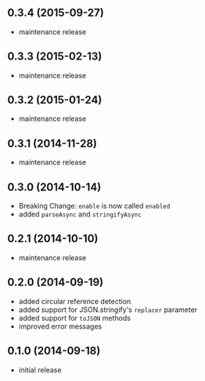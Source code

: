 ## 0.3.4 (2015-09-27)

 - maintenance release

## 0.3.3 (2015-02-13)

 - maintenance release

## 0.3.2 (2015-01-24)

 - maintenance release

## 0.3.1 (2014-11-28)

 - maintenance release

## 0.3.0 (2014-10-14)

 - Breaking Change: `enable` is now called `enabled`
 - added `parseAsync` and `stringifyAsync`

## 0.2.1 (2014-10-10)

 - maintenance release

## 0.2.0 (2014-09-19)
 - added circular reference detection
 - added support for JSON.stringify's `replacer` parameter
 - added support for `toJSON` methods
 - improved error messages

## 0.1.0 (2014-09-18)

- initial release
